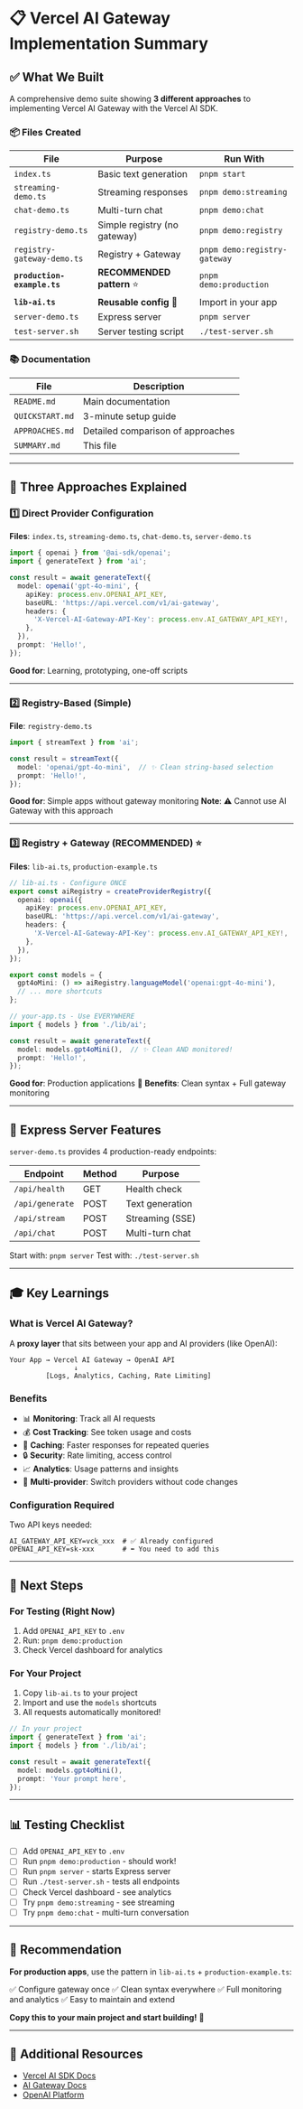 # 📋 Vercel AI Gateway Implementation Summary

## ✅ What We Built

A comprehensive demo suite showing **3 different approaches** to implementing Vercel AI Gateway with the Vercel AI SDK.

### 📦 Files Created

| File | Purpose | Run With |
|------|---------|----------|
| `index.ts` | Basic text generation | `pnpm start` |
| `streaming-demo.ts` | Streaming responses | `pnpm demo:streaming` |
| `chat-demo.ts` | Multi-turn chat | `pnpm demo:chat` |
| `registry-demo.ts` | Simple registry (no gateway) | `pnpm demo:registry` |
| `registry-gateway-demo.ts` | Registry + Gateway | `pnpm demo:registry-gateway` |
| **`production-example.ts`** | **RECOMMENDED pattern** ⭐ | `pnpm demo:production` |
| **`lib-ai.ts`** | **Reusable config** 🔧 | Import in your app |
| `server-demo.ts` | Express server | `pnpm server` |
| `test-server.sh` | Server testing script | `./test-server.sh` |

### 📚 Documentation

| File | Description |
|------|-------------|
| `README.md` | Main documentation |
| `QUICKSTART.md` | 3-minute setup guide |
| `APPROACHES.md` | Detailed comparison of approaches |
| `SUMMARY.md` | This file |

---

## 🎯 Three Approaches Explained

### 1️⃣ Direct Provider Configuration
**Files**: `index.ts`, `streaming-demo.ts`, `chat-demo.ts`, `server-demo.ts`

```typescript
import { openai } from '@ai-sdk/openai';
import { generateText } from 'ai';

const result = await generateText({
  model: openai('gpt-4o-mini', {
    apiKey: process.env.OPENAI_API_KEY,
    baseURL: 'https://api.vercel.com/v1/ai-gateway',
    headers: {
      'X-Vercel-AI-Gateway-API-Key': process.env.AI_GATEWAY_API_KEY!,
    },
  }),
  prompt: 'Hello!',
});
```

**Good for**: Learning, prototyping, one-off scripts

---

### 2️⃣ Registry-Based (Simple)
**File**: `registry-demo.ts`

```typescript
import { streamText } from 'ai';

const result = streamText({
  model: 'openai/gpt-4o-mini',  // ✨ Clean string-based selection
  prompt: 'Hello!',
});
```

**Good for**: Simple apps without gateway monitoring
**Note**: ⚠️ Cannot use AI Gateway with this approach

---

### 3️⃣ Registry + Gateway (RECOMMENDED) ⭐
**Files**: `lib-ai.ts`, `production-example.ts`

```typescript
// lib-ai.ts - Configure ONCE
export const aiRegistry = createProviderRegistry({
  openai: openai({
    apiKey: process.env.OPENAI_API_KEY,
    baseURL: 'https://api.vercel.com/v1/ai-gateway',
    headers: {
      'X-Vercel-AI-Gateway-API-Key': process.env.AI_GATEWAY_API_KEY!,
    },
  }),
});

export const models = {
  gpt4oMini: () => aiRegistry.languageModel('openai:gpt-4o-mini'),
  // ... more shortcuts
};

// your-app.ts - Use EVERYWHERE
import { models } from './lib/ai';

const result = await generateText({
  model: models.gpt4oMini(),  // ✨ Clean AND monitored!
  prompt: 'Hello!',
});
```

**Good for**: Production applications 🚀
**Benefits**: Clean syntax + Full gateway monitoring

---

## 🔧 Express Server Features

`server-demo.ts` provides 4 production-ready endpoints:

| Endpoint | Method | Purpose |
|----------|--------|---------|
| `/api/health` | GET | Health check |
| `/api/generate` | POST | Text generation |
| `/api/stream` | POST | Streaming (SSE) |
| `/api/chat` | POST | Multi-turn chat |

Start with: `pnpm server`
Test with: `./test-server.sh`

---

## 🎓 Key Learnings

### What is Vercel AI Gateway?

A **proxy layer** that sits between your app and AI providers (like OpenAI):

```
Your App → Vercel AI Gateway → OpenAI API
                ↓
         [Logs, Analytics, Caching, Rate Limiting]
```

### Benefits

- 📊 **Monitoring**: Track all AI requests
- 💰 **Cost Tracking**: See token usage and costs
- 🚀 **Caching**: Faster responses for repeated queries
- 🔒 **Security**: Rate limiting, access control
- 📈 **Analytics**: Usage patterns and insights
- 🔄 **Multi-provider**: Switch providers without code changes

### Configuration Required

Two API keys needed:

```env
AI_GATEWAY_API_KEY=vck_xxx  # ✅ Already configured
OPENAI_API_KEY=sk-xxx       # ⬅️ You need to add this
```

---

## 🚀 Next Steps

### For Testing (Right Now)

1. Add `OPENAI_API_KEY` to `.env`
2. Run: `pnpm demo:production`
3. Check Vercel dashboard for analytics

### For Your Project

1. Copy `lib-ai.ts` to your project
2. Import and use the `models` shortcuts
3. All requests automatically monitored!

```typescript
// In your project
import { generateText } from 'ai';
import { models } from './lib/ai';

const result = await generateText({
  model: models.gpt4oMini(),
  prompt: 'Your prompt here',
});
```

---

## 📊 Testing Checklist

- [ ] Add `OPENAI_API_KEY` to `.env`
- [ ] Run `pnpm demo:production` - should work!
- [ ] Run `pnpm server` - starts Express server
- [ ] Run `./test-server.sh` - tests all endpoints
- [ ] Check Vercel dashboard - see analytics
- [ ] Try `pnpm demo:streaming` - see streaming
- [ ] Try `pnpm demo:chat` - multi-turn conversation

---

## 🎯 Recommendation

**For production apps**, use the pattern in `lib-ai.ts` + `production-example.ts`:

✅ Configure gateway once
✅ Clean syntax everywhere
✅ Full monitoring and analytics
✅ Easy to maintain and extend

**Copy this to your main project and start building!** 🚀

---

## 📖 Additional Resources

- [Vercel AI SDK Docs](https://sdk.vercel.ai/docs)
- [AI Gateway Docs](https://vercel.com/docs/ai-gateway)
- [OpenAI Platform](https://platform.openai.com/)



